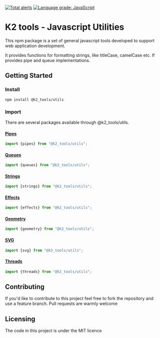 [![Total alerts](https://img.shields.io/lgtm/alerts/g/simonemmott/k2-tools-utils.svg?logo=lgtm&logoWidth=18)](https://lgtm.com/projects/g/simonemmott/k2-tools-utils/alerts/)
[![Language grade: JavaScript](https://img.shields.io/lgtm/grade/javascript/g/simonemmott/k2-tools-utils.svg?logo=lgtm&logoWidth=18)](https://lgtm.com/projects/g/simonemmott/k2-tools-utils/context:javascript)

# K2 tools - Javascript Utilities
This npm package is a set of general javascript tools developed to support web application development.

It provides functions for formatting strings, like titleCase, camelCase etc.
If provides pipe and queue implementations.

## Getting Started

### Install
```
npm install @k2_tools/utils
```

### Import

There are several packages available through @k2_tools/utils.

#### [Pipes](./docs/PIPES.md)
``` javascript
import {pipes} from "@k2_tools/utils";
```

#### [Queues](./docs/QUEUES.md)
``` javascript
import {queues} from "@k2_tools/utils";
```

#### [Strings](./docs/STRINGS.md)
``` javascript
import {strings} from "@k2_tools/utils";
```

#### [Effects](./docs/EFFECTS.md)
``` javascript
import {effects} from "@k2_tools/utils";
```

#### [Geometry](./docs/GEOMETRY.md)
``` javascript
import {geometry} from "@k2_tools/utils";
```

#### [SVG](./docs/SVG.md)
``` javascript
import {svg} from "@k2_tools/utils";
```

#### [Threads](./docs/THREADS.md)
``` javascript
import {threads} from "@k2_tools/utils";
```


## Contributing

If you'd like to contribute to this project feel free to fork the repository and use a feature branch. Pull requests are warmly welcome

## Licensing

The code in this project is under the MIT licence
